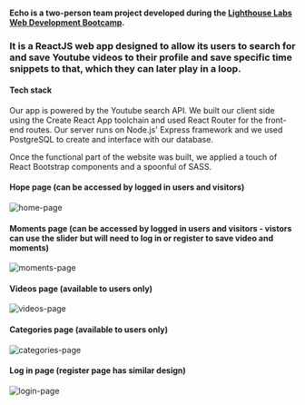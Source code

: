 #### Echo is a two-person team project developed during the [Lighthouse Labs Web Development Bootcamp](https://www.lighthouselabs.ca/en/web-development-bootcamp).

### It is a ReactJS web app designed to allow its users to search for and save Youtube videos to their profile and save specific time snippets to that, which they can later play in a loop.

#### Tech stack

Our app is powered by the Youtube search API​. We built our client side using the Create React App toolchain and used React Router for the front-end routes. Our server runs on Node.js' Express framework​ and we used PostgreSQL to create and interface with our database​.

Once the functional part of the website was built, we applied a touch of React Bootstrap components and a spoonful of SASS.

#### Hope page (can be accessed by logged in users and visitors)
![home-page](https://github.com/nataliaCodes/echo/blob/master/screenshots/Echo-home.png)

#### Moments page (can be accessed by logged in users and visitors - vistors can use the slider but will need to log in or register to save video and moments)
![moments-page](https://github.com/nataliaCodes/echo/blob/master/screenshots/Echo-moments.png)

#### Videos page (available to users only)
![videos-page](https://github.com/nataliaCodes/echo/blob/master/screenshots/Echo-videos.png)

#### Categories page (available to users only)
![categories-page](https://github.com/nataliaCodes/echo/blob/master/screenshots/Echo-categories.png)

#### Log in page (register page has similar design)
![login-page](https://github.com/nataliaCodes/echo/blob/master/screenshots/Echo-login.png)